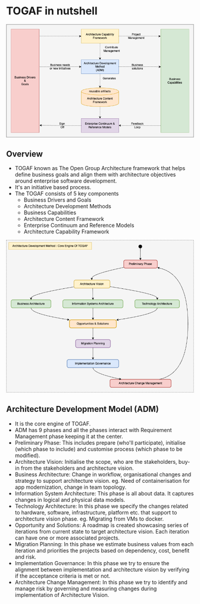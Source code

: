 # TOGAF in nutshell

![](.images/blogs-togaf-in-nutshell-1.png)

## Overview
- TOGAF known as The Open Group Architecture framework that helps define business goals and align them with architecture objectives around enterprise software development.
- It's an initiative based process.
- The TOGAF consists of 5 key components
  - Business Drivers and Goals
  - Architecture Development Methods
  - Business Capabilities
  - Architecture Content Framework
  - Enterprise Continuum and Reference Models
  - Architecture Capability Framework

![](.images/blogs-togaf-in-nutshell-2.png)

## Architecture Development Model (ADM)
- It is the core engine of TOGAF.
- ADM has 9 phases and all the phases interact with Requirement Management phase keeping it at the center.
- Preliminary Phase: This includes prepare (who'll participate), initialise (which phase to include) and customise process (which phase to be modified). 
- Architecture Vision: Initialise the scope, who are the stakeholders, buy-in from the stakeholders and architecture vision.
- Business Architecture: Change in workflow, organisational changes and strategy to support architecture vision. eg. Need of containerisation for app modernization, change in team topology.
- Information System Architecture: This phase is all about data. It captures changes in logical and physical data models.
- Technology Architecture: In this phase we specify the changes related to hardware, software, infrastructure, platform etc. that support to architecture vision phase. eg. Migrating from VMs to docker.
- Opportunity and Solutions: A roadmap is created showcasing series of iterations from current state to target architecture vision. Each iteration can have one or more associated projects. 
- Migration Planning: In this phase we estimate business values from each iteration and priorities the projects based on dependency, cost, benefit and risk.
- Implementation Governance: In this phase we try to ensure the alignment between implementation and architecture vision by verifying if the acceptance criteria is met or not.
- Architecture Change Management: In this phase we try to identify and manage risk by governing and measuring changes during implementation of Architecture Vision.